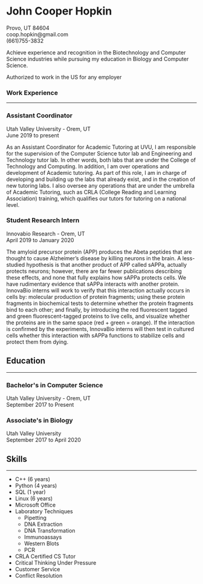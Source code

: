 <body>
    <h1>John Cooper Hopkin</h1>
    <p>
        Provo, UT 84604<br>
        coop.hopkin@gmail.com<br>
        (661)755-3832
    </p>
    <p>
        Achieve experience and recognition in the Biotechnology and Computer Science industries
        while pursuing my education in Biology and Computer Science.
    </p>
    <p>Authorized to work in the US for any employer</p>
    <h3>Work Experience</h3>
    <hr>
    <h3>Assistant Coordinator</h3>
    <p>
        Utah Valley University - Orem, UT<br>
        June 2019 to present
    </p>
    <p>
        As an Assistant Coordinator for Academic Tutoring at UVU, I am responsible for the supervision of
        the Computer Science tutor lab and Engineering and Technology tutor lab. In other words, both
        labs that are under the College of Technology and Computing. In addition, I am over operations and
        development of Academic tutoring. As part of this role, I am in charge of developing and building up
        the labs that already exist, and in the creation of new tutoring labs. I also oversee any operations
        that are under the umbrella of Academic Tutoring, such as CRLA (College Reading and Learning
        Association) training, which qualifies our tutors for tutoring on a national level.
    </p>
    <h3>Student Research Intern</h3>
    <p>
        Innovabio Research - Orem, UT<br>
        April 2019 to January 2020
    </p>
    <p>
        The amyloid precursor protein (APP) produces the Abeta peptides that are thought to cause
        Alzheimer’s disease by killing neurons in the brain. A less-studied hypothesis is that another product
        of APP called sAPPa, actually protects neurons; however, there are far fewer publications describing
        these effects, and none that fully explains how sAPPa protects cells. We have rudimentary evidence
        that sAPPa interacts with another protein. InnovaBio interns will work to verify that this interaction
        actually occurs in cells by: molecular production of protein fragments; using these protein fragments
        in biochemical tests to determine whether the protein fragments bind to each other; and finally,
        by introducing the red fluorescent tagged and green fluorescent-tagged proteins to live cells, and
        visualize whether the proteins are in the same space (red + green = orange). If the interaction is
        confirmed by the experiments, InnovaBio interns will then test in cultured cells whether this interaction
        with sAPPa functions to stabilize cells and protect them from dying.
    </p>
    <h2>Education</h2>
    <hr>
    <h3>Bachelor's in Computer Science</h3>
    <p>
        Utah Valley University - Orem, UT<br>
        September 2017 to Present
    </p>
    <h3>Associate's in Biology</h3>
    <p>
        Utah Valley University<br>
        September 2017 to April 2020
    </p>
    <h2>Skills</h2>
    <hr>
    <ul>
        <li>C++ (6 years)</li>
        <li>Python (4 years)</li>
        <li>SQL (1 year)</li>
        <li>Linux (6 years)</li>
        <li>Microsoft Office</li>
        <li>Laboratory Techniques
            <ul>
                <li>Pipetting</li>
                <li>DNA Extraction</li>
                <li>DNA Transformation</li>
                <li>Immunoassays</li>
                <li>Western Blots</li>
                <li>PCR</li>
            </ul>
        </li>
        <li>CRLA Certified CS Tutor</li>
        <li>Critical Thinking Under Pressure</li>
        <li>Customer Service</li>
        <li>Conflict Resolution</li>
    </ul>
</body>
